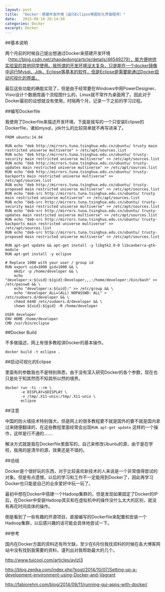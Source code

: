 ```yaml
---
layout: post
title:  "Docker：搭建开发环境（运行Eclipse等图形化界面程序）"
date:   2015-08-10 20:14:50
categories: Docker
excerpt: Docker
---
```


##基本说明

两个月前的时候自己提出想通过Docker来搭建开发环境（http://blog.csdn.net/zhaodedong/article/details/46549279），能方便地供实验室的其他同学使用。我所谓的开发环境没太复杂，只是能在一个docker镜像中运行Mysql、Jdk、Eclipse等基本的软件，但是Eclipse是需要能通过Docker启动可视化的界面。

最后这些功能的确能实现了，但是由于经常要在Windows中用PowerDesigner、Visio设计个数据库画个流程图什么的，Linux就不常作为桌面用了。因此对于Docker最初的设想就没有使用，时隔两个月，记录一下之前的学习过程。

##编写Dockerfile

我使用了Dockerfile来描述开发环境，下面是我写的一个只安装Eclipse的Dockerfile，诸如mysql，jdk什么的比较简单就不再写进来了。

~~~
FROM ubuntu:14.04

RUN echo "deb http://mirrors.tuna.tsinghua.edu.cn/ubuntu/ trusty main restricted universe multiverse" > /etc/apt/sources.list
RUN echo "deb http://mirrors.tuna.tsinghua.edu.cn/ubuntu/ trusty-security main restricted universe multiverse" >> /etc/apt/sources.list
RUN echo "deb http://mirrors.tuna.tsinghua.edu.cn/ubuntu/ trusty-updates main restricted universe multiverse" >> /etc/apt/sources.list
RUN echo "deb http://mirrors.tuna.tsinghua.edu.cn/ubuntu/ trusty-backports main restricted universe multiverse" >> /etc/apt/sources.list
RUN echo "deb http://mirrors.tuna.tsinghua.edu.cn/ubuntu/ trusty-proposed main restricted universe multiverse" >> /etc/apt/sources.list
RUN echo "deb-src http://mirrors.tuna.tsinghua.edu.cn/ubuntu/ trusty main restricted universe multiverse" >> /etc/apt/sources.list
RUN echo "deb-src http://mirrors.tuna.tsinghua.edu.cn/ubuntu/ trusty-security main restricted universe multiverse" >> /etc/apt/sources.list
RUN echo "deb-src http://mirrors.tuna.tsinghua.edu.cn/ubuntu/ trusty-updates main restricted universe multiverse" >> /etc/apt/sources.list
RUN echo "deb-src http://mirrors.tuna.tsinghua.edu.cn/ubuntu/ trusty-backports main restricted universe multiverse" >> /etc/apt/sources.list
RUN echo "deb-src http://mirrors.tuna.tsinghua.edu.cn/ubuntu/ trusty-proposed main restricted universe multiverse" >> /etc/apt/sources.list

RUN apt-get update && apt-get install -y libgtk2.0-0 libcanberra-gtk-module
RUN apt-get install -y eclipse

# Replace 1000 with your user / group id
RUN export uid=1000 gid=1000 && \
    mkdir -p /home/developer && \
    echo "developer:x:${uid}:${gid}:Developer,,,:/home/developer:/bin/bash" >> /etc/passwd && \
    echo "developer:x:${uid}:" >> /etc/group && \
    echo "developer ALL=(ALL) NOPASSWD: ALL" > /etc/sudoers.d/developer && \
    chmod 0440 /etc/sudoers.d/developer && \
    chown ${uid}:${gid} -R /home/developer

USER developer
ENV HOME /home/developer
CMD /usr/bin/eclipse
~~~

##Docker Build

不多做描述，网上有很多教程讲Docker的基本操作。

~~~
docker build -t eclipse .
~~~

##启动可视化的Eclipse

里面有的参数我也不是特别熟悉，由于没有深入研究Docker的各个参数，现在也只是处于知其然而不知其所以然的境界。

~~~
docker run -ti --rm \
       -e DISPLAY=$DISPLAY \
       -v /tmp/.X11-unix:/tmp/.X11-unix \
       eclipse
~~~


##注意

中国的防火墙技术特别强大，但是网上的很多教程要不就是国外的要不就是国内拿过来随便翻译的，在这些教程里面经常会出现`RUN apt-get update` 这样的一个操作，这样是行不通的.......

解决方式就是我在Dockerfile里面写的，自己来修改Ubuntu的源，由于是在学校，我用的是清华的源，效果还是不错的。


##总结

Docker是个很好玩的东西，对于比较喜欢新技术的人来说是一个非常值得尝试的对象。但是有点遗憾，以后的学习和工作不一定能用到Docker了，因此再学习Docker也只能是自己的业余爱好中玩一玩了。

最初中想在Docker中搭建一个Hadoop集群的，但是发现如果固定了Docker的IP后，在Docker中安装Hadoop其实和在虚拟机中的操作没什么太大的区别，就没有再花时间具体的操作。

倒是看到了一些有趣的开源项目，直接编写的Dockerfile来配置和安装一个Hadoop集群，以后感兴趣的话可能会具体地尝试一下。

##参考

国内在Docker方面的资料还有所欠缺，至少在6月份我找资料的时候在各大博客网站中没有找到我需要的资料，谨列出对我帮助最大的几个。

http://www.tuicool.com/articles/ayIzI3

http://blog.zenika.com/index.php?post/2014/10/07/Setting-up-a-development-environment-using-Docker-and-Vagrant

http://fabiorehm.com/blog/2014/09/11/running-gui-apps-with-docker/


